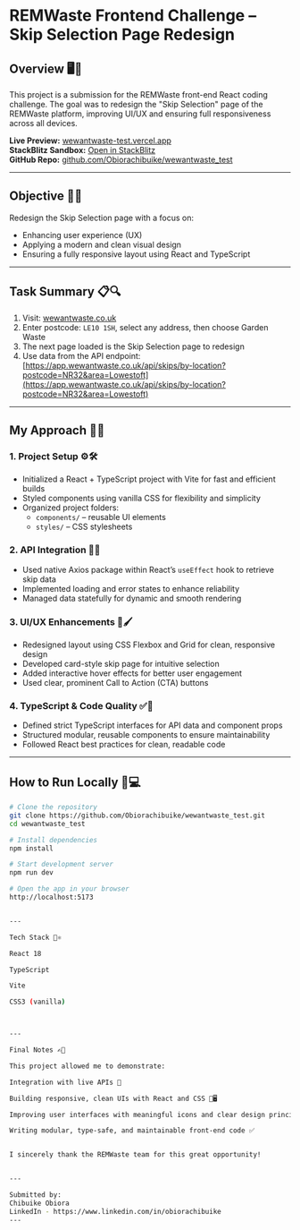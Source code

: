 
# REMWaste Frontend Challenge – Skip Selection Page Redesign

## Overview 🖥️📱

This project is a submission for the REMWaste front-end React coding challenge. The goal was to redesign the "Skip Selection" page of the REMWaste platform, improving UI/UX and ensuring full responsiveness across all devices.

**Live Preview:** [wewantwaste-test.vercel.app](https://wewantwaste-test.vercel.app)  
**StackBlitz Sandbox:** [Open in StackBlitz](https://stackblitz.com/~/github.com/Obiorachibuike/wewantwaste_test?file=src/App.tsx)  
**GitHub Repo:** [github.com/Obiorachibuike/wewantwaste_test](https://github.com/Obiorachibuike/wewantwaste_test)

---

## Objective 🎯✨

Redesign the Skip Selection page with a focus on:

- Enhancing user experience (UX)  
- Applying a modern and clean visual design  
- Ensuring a fully responsive layout using React and TypeScript  

---

## Task Summary 📋🔍

1. Visit: [wewantwaste.co.uk](https://wewantwaste.co.uk)  
2. Enter postcode: `LE10 1SH`, select any address, then choose Garden Waste  
3. The next page loaded is the Skip Selection page to redesign  
4. Use data from the API endpoint:  
   [https://app.wewantwaste.co.uk/api/skips/by-location?postcode=NR32&area=Lowestoft](https://app.wewantwaste.co.uk/api/skips/by-location?postcode=NR32&area=Lowestoft)  

---

## My Approach 🧠💡

### 1. Project Setup ⚙️🛠️

- Initialized a React + TypeScript project with Vite for fast and efficient builds  
- Styled components using vanilla CSS for flexibility and simplicity  
- Organized project folders:  
  - `components/` – reusable UI elements  
  - `styles/` – CSS stylesheets  

### 2. API Integration 🔗📡

- Used native Axios package within React’s `useEffect` hook to retrieve skip data  
- Implemented loading and error states to enhance reliability  
- Managed data statefully for dynamic and smooth rendering  

### 3. UI/UX Enhancements 🎨🖌️

- Redesigned layout using CSS Flexbox and Grid for clean, responsive design  
- Developed card-style skip page for intuitive selection  
- Added interactive hover effects for better user engagement  
- Used clear, prominent Call to Action (CTA) buttons  

### 4. TypeScript & Code Quality ✅📜

- Defined strict TypeScript interfaces for API data and component props  
- Structured modular, reusable components to ensure maintainability  
- Followed React best practices for clean, readable code  

---

## How to Run Locally 🚀💻

```bash
# Clone the repository
git clone https://github.com/Obiorachibuike/wewantwaste_test.git
cd wewantwaste_test

# Install dependencies
npm install

# Start development server
npm run dev

# Open the app in your browser
http://localhost:5173


---

Tech Stack 🧰⚛️

React 18

TypeScript

Vite

CSS3 (vanilla)



---

Final Notes ✍️🎉

This project allowed me to demonstrate:

Integration with live APIs 📡

Building responsive, clean UIs with React and CSS 📱🖥️

Improving user interfaces with meaningful icons and clear design principles 🎨

Writing modular, type-safe, and maintainable front-end code ✅


I sincerely thank the REMWaste team for this great opportunity!


---

Submitted by:
Chibuike Obiora
LinkedIn - https://www.linkedin.com/in/obiorachibuike
---


